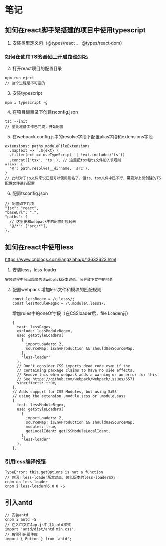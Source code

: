 # 笔记
## 如何在react脚手架搭建的项目中使用typescript
1. 安装类型定义包（@types/react 、 @types/react-dom）
### 如何在使用TS的基础上开启路径别名
2. 打开react项目的配置目录
  ```
  npm run eject
  // 这个过程是不可逆的
  ```
3. 安装typescript
  ```
  npm i typescript -g
  ```
4. 在项目根目录下创建tsconfig.json
  ```
  tsc --init
  // 至此准备工作已完成，开始配置
  ```
5. 在webpack.config.js中的resolve字段下配置alias字段和extensions字段
  ```
  extensions: paths.moduleFileExtensions
    .map(ext => `.${ext}`)
    .filter(ext => useTypeScript || !ext.includes('ts'))
    .concat(['tsx', 'ts']), // 这里把tsx和ts文件加入该规则
  alias: {
    '@': path.resolve(__dirname, 'src'),
  }
  // 此时对于js文件来说已经可以使用别名了，但ts、tsx文件中还不行，需要对上面创建的TS配置文件进行配置
  ```
6. 配置tsconfig.json
  ```
  // 配置如下几项
  "jsx": "react",
  "baseUrl": ".",
  "paths": {
    // 这里要和webpack中的配置对应起来
    "@/*": ["src/*"],
  }, 
  ```

## 如何在react中使用less
https://www.cnblogs.com/liangziaha/p/13632623.html
1. 安装less，less-loader
```
安装过程中会出现警告说webpack版本过低，会导致下文中的问题
```
2. 配置webpack
  增加less文件和模块的匹配规则
    ```
    const lessRegex = /\.less$/;
    const lessModuleRegex = /\.module\.less$/;
    ```
    增加rules中的oneOf字段（在CSSloader后，file Loader前）
    ```
    {
      test: lessRegex,
      exclude: lessModuleRegex,
      use: getStyleLoaders(
        {
          importLoaders: 2,
          sourceMap: isEnvProduction && shouldUseSourceMap,
        },
        'less-loader'
      ),
      // Don't consider CSS imports dead code even if the
      // containing package claims to have no side effects.
      // Remove this when webpack adds a warning or an error for this.
      // See https://github.com/webpack/webpack/issues/6571
      sideEffects: true,
    },
    // Adds support for CSS Modules, but using SASS
    // using the extension .module.scss or .module.sass
    {
      test: lessModuleRegex,
      use: getStyleLoaders(
        {
          importLoaders: 2,
          sourceMap: isEnvProduction && shouldUseSourceMap,
          modules: true,
          getLocalIdent: getCSSModuleLocalIdent,
        },
        'less-loader'
      ),
    },
    ```

### 引用less编译报错
```
TypeError: this.getOptions is not a function
// 原因：less-loader版本过高，装低版本的less-loader就行
cnpm un less-loader
cnpm i less-loader@5.0.0 -S
```

## 引入antd
```
// 安装antd
cnpm i antd -S
// 在入口文件App.js中引入antd样式
import 'antd/dist/antd.min.css';
// 按需引用组件库
import { Button } from 'antd';
```

